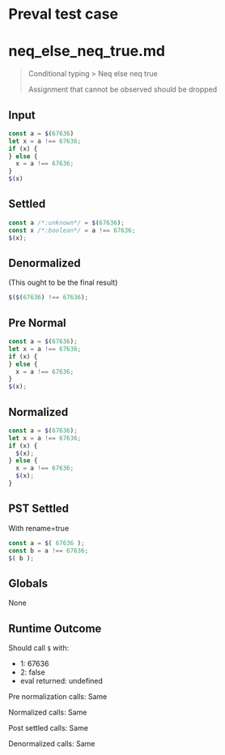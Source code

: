# Preval test case

# neq_else_neq_true.md

> Conditional typing > Neq else neq true
>
> Assignment that cannot be observed should be dropped

## Input

`````js filename=intro
const a = $(67636)
let x = a !== 67636;
if (x) {
} else {
  x = a !== 67636;
}
$(x)
`````

## Settled


`````js filename=intro
const a /*:unknown*/ = $(67636);
const x /*:boolean*/ = a !== 67636;
$(x);
`````

## Denormalized
(This ought to be the final result)

`````js filename=intro
$($(67636) !== 67636);
`````

## Pre Normal


`````js filename=intro
const a = $(67636);
let x = a !== 67636;
if (x) {
} else {
  x = a !== 67636;
}
$(x);
`````

## Normalized


`````js filename=intro
const a = $(67636);
let x = a !== 67636;
if (x) {
  $(x);
} else {
  x = a !== 67636;
  $(x);
}
`````

## PST Settled
With rename=true

`````js filename=intro
const a = $( 67636 );
const b = a !== 67636;
$( b );
`````

## Globals

None

## Runtime Outcome

Should call `$` with:
 - 1: 67636
 - 2: false
 - eval returned: undefined

Pre normalization calls: Same

Normalized calls: Same

Post settled calls: Same

Denormalized calls: Same
